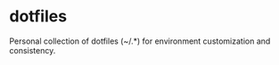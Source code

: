 dotfiles
========

Personal collection of dotfiles (~/.*) for environment customization and consistency.
